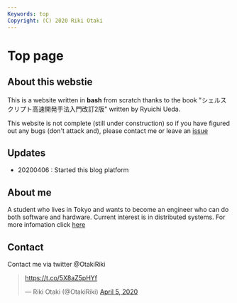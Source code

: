 ```yaml
---
Keywords: top
Copyright: (C) 2020 Riki Otaki
---
```

# Top page

## About this webstie

This is a website written in **bash** from scratch thanks to the book "シェルスクリプト高速開発手法入門改訂2版" written by Ryuichi Ueda.

This website is not complete (still under construction) so if you have figured out any bugs (don't attack and), please contact me or leave an [issue](https://github.com/wattlebirdaz/bashcms2/issues/new) 

## Updates

- 20200406 : Started this blog platform

## About me

A student who lives in Tokyo and wants to become an engineer who can do both software and hardware.
Current interest is in distributed systems. For more infomation click [here](https://rotaki.org/?page=profile) 

## Contact

Contact me via twitter @OtakiRiki

<blockquote class="twitter-tweet"><p lang="und" dir="ltr"><a href="https://t.co/5X8aZ5pHYf">https://t.co/5X8aZ5pHYf</a></p>&mdash; Riki Otaki (@OtakiRiki) <a href="https://twitter.com/OtakiRiki/status/1246848222678495232?ref_src=twsrc%5Etfw">April 5, 2020</a></blockquote> <script async src="https://platform.twitter.com/widgets.js" charset="utf-8"></script>

